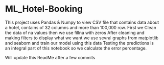 # ML_Hotel-Booking
This project uses Pandas & Numpy to view CSV file that contains data about a hotel, contains of 32 columns and more than 100,000 row.
First we Clean the data of na values
then we use fillna with zeros 
After cleaning and making filters to display what we want we use sevral graphs from matplotlib and seaborn and train our model using this data 
Testing the predictions is an integral part of this notebook so we calculate the error percentage.

Will update this ReadMe after a few commits
